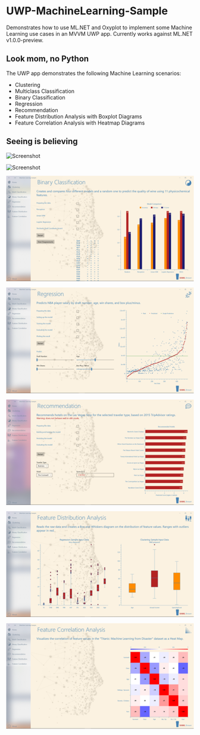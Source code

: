 # UWP-MachineLearning-Sample
Demonstrates how to use ML.NET and Oxyplot to implement some Machine Learning use cases in an MVVM UWP app. Currently works against ML.NET v1.0.0-preview.

## Look mom, no Python
The UWP app demonstrates the following Machine Learning scenarios:
* Clustering
* Multiclass Classification
* Binary Classification
* Regression
* Recommendation
* Feature Distribution Analysis with Boxplot Diagrams
* Feature Correlation Analysis with Heatmap Diagrams

## Seeing is believing

![Screenshot](Assets/Clustering.png?raw=true)

![Screenshot](Assets/MulticlassClassification.png?raw=true)

![Screenshot](Assets/BinaryClassification.png?raw=true)

![Screenshot](Assets/Regression.png?raw=true)

![Screenshot](Assets/Recommendation.png?raw=true)

![Screenshot](Assets/BoxPlot.png?raw=true)

![Screenshot](Assets/HeatMap.png?raw=true)
